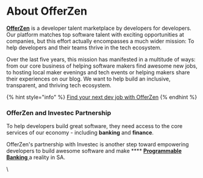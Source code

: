 # About OfferZen

[**OfferZen**](https://www.offerzen.com) is a developer talent marketplace by developers for developers. Our platform matches top software talent with exciting opportunities at companies, but this effort actually encompasses a much wider mission: To help developers and their teams thrive in the tech ecosystem.

Over the last five years, this mission has manifested in a multitude of ways: from our core business of helping software makers find awesome new jobs, to hosting local maker evenings and tech events or helping makers share their experiences on our blog. We want to help build an inclusive, transparent, and thriving tech ecosystem.

{% hint style="info" %}
[Find your next dev job with OfferZen](https://www.offerzen.com)&#x20;
{% endhint %}

### OfferZen and Investec Partnership

To help developers build great software, they need access to the core services of our economy - including **banking** and **finance**.&#x20;

OfferZen's partnership with Investec is another step toward empowering developers to build awesome software and make **** [**Programmable Banking** ](https://www.offerzen.com/community/investec/)a reality in SA. &#x20;



\
